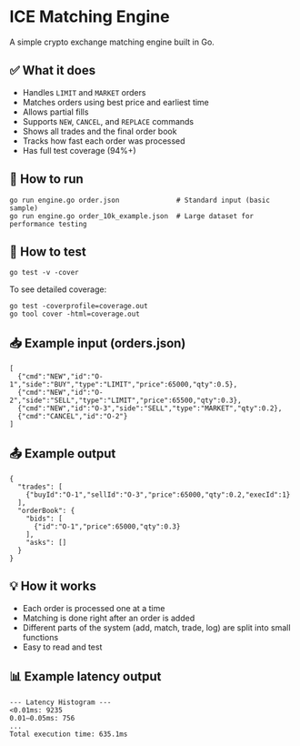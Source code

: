 # ICE Matching Engine

A simple crypto exchange matching engine built in Go.

## ✅ What it does

- Handles `LIMIT` and `MARKET` orders
- Matches orders using best price and earliest time
- Allows partial fills
- Supports `NEW`, `CANCEL`, and `REPLACE` commands
- Shows all trades and the final order book
- Tracks how fast each order was processed
- Has full test coverage (94%+)

## 🚀 How to run

```
go run engine.go order.json              # Standard input (basic sample)
go run engine.go order_10k_example.json  # Large dataset for performance testing

```

## 🧪 How to test

```
go test -v -cover
```

To see detailed coverage:

```
go test -coverprofile=coverage.out
go tool cover -html=coverage.out
```

## 📥 Example input (orders.json)

```
[
  {"cmd":"NEW","id":"O-1","side":"BUY","type":"LIMIT","price":65000,"qty":0.5},
  {"cmd":"NEW","id":"O-2","side":"SELL","type":"LIMIT","price":65500,"qty":0.3},
  {"cmd":"NEW","id":"O-3","side":"SELL","type":"MARKET","qty":0.2},
  {"cmd":"CANCEL","id":"O-2"}
]
```

## 📤 Example output

```
{
  "trades": [
    {"buyId":"O-1","sellId":"O-3","price":65000,"qty":0.2,"execId":1}
  ],
  "orderBook": {
    "bids": [
      {"id":"O-1","price":65000,"qty":0.3}
    ],
    "asks": []
  }
}
```

## 💡 How it works

- Each order is processed one at a time
- Matching is done right after an order is added
- Different parts of the system (add, match, trade, log) are split into small functions
- Easy to read and test

## 📊 Example latency output

```
--- Latency Histogram ---
<0.01ms: 9235
0.01–0.05ms: 756
...
Total execution time: 635.1ms
```
